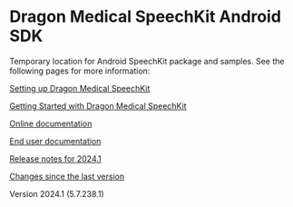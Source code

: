 # Dragon Medical SpeechKit Android SDK
Temporary location for Android SpeechKit package and samples.
See the following pages for more information:

[Setting up Dragon Medical SpeechKit](https://review.learn.microsoft.com/en-us/industry/healthcare/speechkit/android-sdk/setup?branch=main)

[Getting Started with Dragon Medical SpeechKit](https://review.learn.microsoft.com/en-us/industry/healthcare/speechkit/concepts/getting-started?branch=main)

[Online documentation](https://review.learn.microsoft.com/en-us/industry/healthcare/speechkit/android-sdk/?branch=main)

[End user documentation](https://review.learn.microsoft.com/en-us/industry/healthcare/speechkit/enduser/end-user-help?branch=main)

[Release notes for 2024.1](https://review.learn.microsoft.com/en-us/industry/healthcare/speechkit/release-notes/android-2024.1?branch=main)

[Changes since the last version](https://review.learn.microsoft.com/en-us/industry/healthcare/speechkit/release-notes/android-2024.1?branch=main#new-in-version-20241-57-r1)

Version 2024.1 (5.7.238.1)